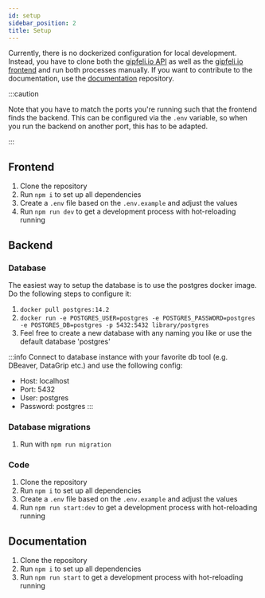 ```yaml
---
id: setup 
sidebar_position: 2 
title: Setup
---
```


Currently, there is no dockerized configuration for local development. Instead, you have to clone both
the [gipfeli.io API](https://github.com/gipfeli-io/gipfeli-api) as well as
the [gipfeli.io frontend](https://github.com/gipfeli-io/gipfeli-frontend) and run both processes manually. If you want
to contribute to the documentation, use the [documentation](https://github.com/gipfeli-io/documentation) repository.

:::caution

Note that you have to match the ports you're running such that the frontend finds the backend. This can be configured
via the `.env` variable, so when you run the backend on another port, this has to be adapted.

:::

## Frontend

1. Clone the repository
2. Run `npm i` to set up all dependencies
3. Create a `.env` file based on the `.env.example` and adjust the values
4. Run `npm run dev` to get a development process with hot-reloading running

## Backend

### Database
The easiest way to setup the database is to use the postgres docker image. Do the following steps to configure it:
1. `docker pull postgres:14.2`
2. `docker run -e POSTGRES_USER=postgres -e POSTGRES_PASSWORD=postgres -e POSTGRES_DB=postgres -p 5432:5432 library/postgres`
3. Feel free to create a new database with any naming you like or use the default database 'postgres'

:::info
Connect to database instance with your favorite db tool (e.g. DBeaver, DataGrip etc.) and use the following config:
- Host: localhost
- Port: 5432
- User: postgres
- Password: postgres
:::

### Database migrations
1. Run with `npm run migration`

### Code
1. Clone the repository
2. Run `npm i` to set up all dependencies
3. Create a `.env` file based on the `.env.example` and adjust the values
4. Run `npm run start:dev` to get a development process with hot-reloading running



## Documentation

1. Clone the repository
2. Run `npm i` to set up all dependencies
3. Run `npm run start` to get a development process with hot-reloading running
